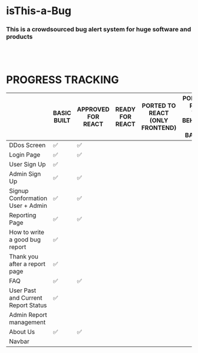 # isThis-a-Bug

### This is a crowdsourced bug alert system for huge software and products

<br/>
<br/>

# PROGRESS TRACKING

|                                     	| BASIC BUILT 	| APPROVED FOR REACT 	| READY FOR REACT 	| PORTED TO REACT (ONLY FRONTEND) 	| PORTED TO REACT WITH BEHAVIOUR AND BACKEND 	| ACTIVE IN PRODUCTION BUILD 	|
|-------------------------------------	|-------------	|--------------------	|-----------------	|---------------------------------	|--------------------------------------------	|----------------------------	|
| DDos Screen                         	|      ✅      	|          ✅         	|                 	|                                 	|                                            	|                            	|
| Login Page                          	|      ✅      	|          ✅         	|                 	|                                 	|                                            	|                            	|
| User Sign Up                        	|      ✅      	|                    	|                 	|                                 	|                                            	|                            	|
| Admin Sign Up                       	|      ✅      	|          ✅         	|                 	|                                 	|                                            	|                            	|
| Signup Conformation User + Admin    	|      ✅      	|          ✅         	|                 	|                                 	|                                            	|                            	|
| Reporting Page                      	|      ✅      	|          ✅         	|                 	|                                 	|                                            	|                            	|
| How to write a good bug report      	|      ✅      	|                    	|                 	|                                 	|                                            	|                            	|
| Thank you after a report page       	|      ✅      	|                    	|                 	|                                 	|                                            	|                            	|
| FAQ                                 	|      ✅      	|          ✅         	|                 	|                                 	|                                            	|                            	|
| User Past and Current Report Status 	|      ✅      	|                    	|                 	|                                 	|                                            	|                            	|
| Admin Report management             	|             	|                    	|                 	|                                 	|                                            	|                            	|
| About Us                            	|      ✅      	|          ✅         	|                 	|                                 	|                                            	|                            	|
| Navbar                              	|             	|                    	|                 	|                                 	|                                            	|                            	|
